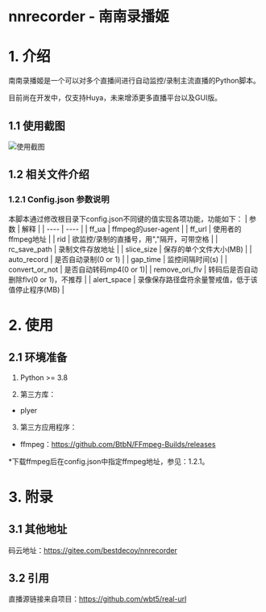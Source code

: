 # nnrecorder - 南南录播姬 

# 1. 介绍
南南录播姬是一个可以对多个直播间进行自动监控/录制主流直播的Python脚本。

目前尚在开发中，仅支持Huya，未来增添更多直播平台以及GUI版。

## 1.1 使用截图
![使用截图](https://s1.ax1x.com/2023/04/30/p93vkcQ.png)
## 1.2 相关文件介绍
### 1.2.1 Config.json 参数说明
本脚本通过修改根目录下config.json不同键的值实现各项功能，功能如下：
|  参数   | 解释  |
|  ----  | ----  |
| ff_ua  | ffmpeg的user-agent |
| ff_url  | 使用者的ffmpeg地址 |
| rid  | 欲监控/录制的直播号，用","隔开，可带空格 |
| rc_save_path  | 录制文件存放地址 |
| slice_size  | 保存的单个文件大小(MB) |
| auto_record  | 是否自动录制(0 or 1) |
| gap_time  | 监控间隔时间(s) |
| convert_or_not  | 是否自动转码mp4(0 or 1)|
| remove_ori_flv  | 转码后是否自动删除flv(0 or 1)，不推荐 |
| alert_space  | 录像保存路径盘符余量警戒值，低于该值停止程序(MB) |
# 2. 使用
## 2.1 环境准备
1. Python >= 3.8

2. 第三方库：

* plyer

3. 第三方应用程序：

* ffmpeg：https://github.com/BtbN/FFmpeg-Builds/releases

*下载ffmpeg后在config.json中指定ffmpeg地址，参见：1.2.1。
# 3. 附录
## 3.1 其他地址
码云地址：https://gitee.com/bestdecoy/nnrecorder
## 3.2 引用
直播源链接来自项目：https://github.com/wbt5/real-url
